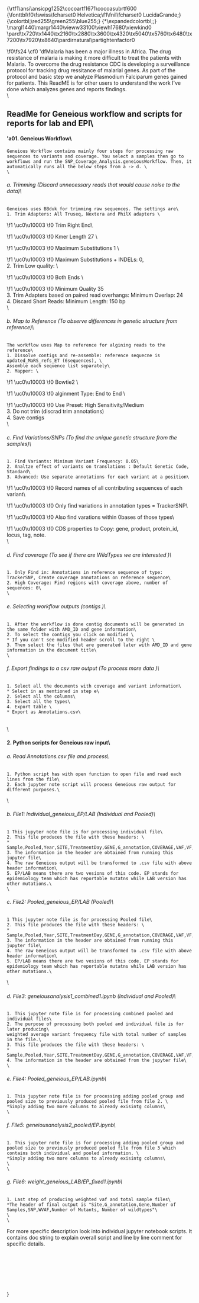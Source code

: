 {\rtf1\ansi\ansicpg1252\cocoartf1671\cocoasubrtf600
{\fonttbl\f0\fswiss\fcharset0 Helvetica;\f1\fnil\fcharset0 LucidaGrande;}
{\colortbl;\red255\green255\blue255;}
{\*\expandedcolortbl;;}
\margl1440\margr1440\vieww33100\viewh17680\viewkind0
\pard\tx720\tx1440\tx2160\tx2880\tx3600\tx4320\tx5040\tx5760\tx6480\tx7200\tx7920\tx8640\pardirnatural\partightenfactor0

\f0\fs24 \cf0 \'dfMalaria has been a major illness in Africa. The drug resistance of malaria is making it more difficult to treat the patients with Malaria. To overcome the drug resistance CDC is developing a surveillance protocol for tracking drug ressitance of malarial genes. As part of the protocol and basic step we analyze Plasmodium Falciparum genes gained for patients. This ReadME is for other users to understand the work I've done which analyzes genes and reports findings. \
\
## ReadMe for Geneious workflow and scripts for reports for lab and EPI\
#### \'a01. Geneious Workflow\
    Geneious Workflow contains mainly four steps for processing raw sequences to variants and coverage. You select a samples then go to workflows and run the SNP_Coverage_Analysis.geneiousWorkflow. Then, it automatically runs all the below steps from a -> d. \
    \
###### a. Trimming (Discard unnecessary reads that would cause noise to the data)\
    Geneious uses BBduk for trimming raw sequences. The settings are\
    1. Trim Adapters: All Truseq, Nextera and PhilX adapters \
    
\f1 \uc0\u10003 
\f0  Trim Right End\
    
\f1 \uc0\u10003 
\f0  Kmer Length 27 \
    
\f1 \uc0\u10003 
\f0  Maximum Substitutions 1 \
    
\f1 \uc0\u10003 
\f0  Maximum Substitutions + INDELs: 0,\
    2. Trim Low quality: \
    
\f1 \uc0\u10003 
\f0 Both Ends \
    
\f1 \uc0\u10003 
\f0 Minimum Quality 35\
    3. Trim Adapters based on paired read overhangs: Minimum Overlap: 24\
    4. Discard Short Reads: Minimum Length: 150 bp\
\
###### b. Map to Reference (To observe differences in genetic structure from reference)\
    The workflow uses Map to reference for algining reads to the reference\
    1. Dissolve contigs and re-assemble: reference sequecne is updated_MaRS_refs_ET (6sequences), \
    Assemble each sequence list separately\
    2. Mapper: \
    
\f1 \uc0\u10003 
\f0  Bowtie2 \
    
\f1 \uc0\u10003 
\f0  alginment Type: End to End \
    
\f1 \uc0\u10003 
\f0  Use Preset: High Sensitivity/Medium\
    3. Do not trim (discrad trim annotations)\
    4. Save contigs\
    \
###### c. Find Variations/SNPs (To find the unique genetic structure from the samples)\
    1. Find Variants: Minimum Variant Frequency: 0.05\
    2. Analtze effect of variants on translations : Default Genetic Code, Standard\
    3. Advanced: Use separate annotations for each variant at a position\
     
\f1 \uc0\u10003 
\f0  Record names of all contributing sequences of each variant\
     
\f1 \uc0\u10003 
\f0  Only find variations in annotation types = TrackerSNP\
     
\f1 \uc0\u10003 
\f0  Also find varations within 0bases of those types\
     
\f1 \uc0\u10003 
\f0  CDS properties to Copy: gene, product, protein_id, locus, tag, note.\
    \
###### d. Find coverage (To see if there are WildTypes we are interested )\
    1. Only Find in: Annotations in reference sequence of type: TrackerSNP, Create coverage annotations on reference sequence\
    2. High Coverage: Find regions with coverage above, number of sequences: 0\
    \
###### e. Selecting workflow outputs (contigs )\
    1. After the workflow is done contig documents will be generated in the same folder with AMD_ID and gene information\
    2. To select the contigs you click on modified \
    * If you can't see modified header scroll to the right \
    3. Then select the files that are generated later with AMD_ID and gene information in the document title\
    \
###### f. Export findings to a csv raw output (To process more data )\
    1. Select all the documents with coverage and variant information\
    * Select in as mentioned in step e\
    2. Select all the columns\
    3. Select all the types\
    4. Export table \
    * Export as Annotations.csv\
\
\
#### 2. Python scripts for Geneious raw input\
###### a. Read Annotations.csv file and process\
    1. Python script has with open function to open file and read each lines from the file\
    2. Each jupyter note script will process Geneious raw output for different purposes.\
\
###### b. File1: Individual_geneious_EP/LAB (Individual and Pooled)\
    1 This jupyter note file is for processing individual file\
    2. This file produces the file with these headers: \
    * Sample,Pooled,Year,SITE,TreatmentDay,GENE,G_annotation,COVERAGE,VAF,VF,SNP,TYPE\
    3. The information in the header are obtained from running this jupyter file\
    4. The raw Geneious output will be transformed to .csv file with above header information\
    5. EP/LAB means there are two vesions of this code. EP stands for epidemiology team which has reportable mutatns while LAB version has other mutations.\
    \
###### c. File2: Pooled_geneious_EP/LAB (Pooled)\
    1 This jupyter note file is for processing Pooled file\
    2. This file produces the file with these headers: \
    * Sample,Pooled,Year,SITE,TreatmentDay,GENE,G_annotation,COVERAGE,VAF,VF,SNP,TYPE\
    3. The information in the header are obtained from running this jupyter file\
    4. The raw Geneious output will be transformed to .csv file with above header information\
    5. EP/LAB means there are two vesions of this code. EP stands for epidemiology team which has reportable mutatns while LAB version has other mutations.\
\
###### d. File3: geneiousanalysis1_combined1.ipynb (Individual and Pooled)\
    1. This jupyter note file is for processing combined pooled and individual files\
    2. The purpose of processing both pooled and individual file is for later producing\
    weighted average variant frequency file with total number of samples in the file.\
    3. This file produces the file with these headers: \
    * Sample,Pooled,Year,SITE,TreatmentDay,GENE,G_annotation,COVERAGE,VAF,VF,SNP,TYPE\
    4. The information in the header are obtained from the jupyter file\
    \
###### e. File4: Pooled_geneious_EP/LAB.ipynb\
    1. This jupyter note file is for processing adding pooled group and pooled size to previously produced pooled file from file 2. \
    *Simply adding two more columns to already exisintg columns\
    \
###### f. File5: geneiousanalysis2_pooled/EP.ipynb\
    1. This jupyter note file is for processing adding pooled group and pooled size to previously produced pooled file from file 3 which contains both individual and pooled information. \
    *Simply adding two more columns to already exisintg columns\
    \
    \
###### g. File6: weight_geneious_LAB/EP_fixed1.ipynb\
    1. Last step of producing weighted vaf and total sample files\
    *The header of final output is "Site,G_annotation,Gene,Number of Samples,SNP,WVAF,Number of Mutants, Number of wildtypes"\
    \
    \
For more specific description look into individual jupyter notebook scripts. It contains doc string to explain overall script and line by line comment for specific details.\
\
\
    \
    \
  \
\
\
}